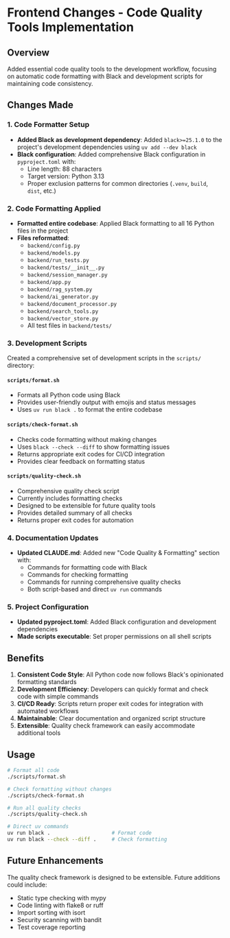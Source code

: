 # Frontend Changes - Code Quality Tools Implementation

## Overview
Added essential code quality tools to the development workflow, focusing on automatic code formatting with Black and development scripts for maintaining code consistency.

## Changes Made

### 1. Code Formatter Setup
- **Added Black as development dependency**: Added `black>=25.1.0` to the project's development dependencies using `uv add --dev black`
- **Black configuration**: Added comprehensive Black configuration in `pyproject.toml` with:
  - Line length: 88 characters
  - Target version: Python 3.13
  - Proper exclusion patterns for common directories (`.venv`, `build`, `dist`, etc.)

### 2. Code Formatting Applied
- **Formatted entire codebase**: Applied Black formatting to all 16 Python files in the project
- **Files reformatted**:
  - `backend/config.py`
  - `backend/models.py` 
  - `backend/run_tests.py`
  - `backend/tests/__init__.py`
  - `backend/session_manager.py`
  - `backend/app.py`
  - `backend/rag_system.py`
  - `backend/ai_generator.py`
  - `backend/document_processor.py`
  - `backend/search_tools.py`
  - `backend/vector_store.py`
  - All test files in `backend/tests/`

### 3. Development Scripts
Created a comprehensive set of development scripts in the `scripts/` directory:

#### `scripts/format.sh`
- Formats all Python code using Black
- Provides user-friendly output with emojis and status messages
- Uses `uv run black .` to format the entire codebase

#### `scripts/check-format.sh`
- Checks code formatting without making changes
- Uses `black --check --diff` to show formatting issues
- Returns appropriate exit codes for CI/CD integration
- Provides clear feedback on formatting status

#### `scripts/quality-check.sh`
- Comprehensive quality check script
- Currently includes formatting checks
- Designed to be extensible for future quality tools
- Provides detailed summary of all checks
- Returns proper exit codes for automation

### 4. Documentation Updates
- **Updated CLAUDE.md**: Added new "Code Quality & Formatting" section with:
  - Commands for formatting code with Black
  - Commands for checking formatting
  - Commands for running comprehensive quality checks
  - Both script-based and direct `uv run` commands

### 5. Project Configuration
- **Updated pyproject.toml**: Added Black configuration and development dependencies
- **Made scripts executable**: Set proper permissions on all shell scripts

## Benefits
1. **Consistent Code Style**: All Python code now follows Black's opinionated formatting standards
2. **Development Efficiency**: Developers can quickly format and check code with simple commands
3. **CI/CD Ready**: Scripts return proper exit codes for integration with automated workflows
4. **Maintainable**: Clear documentation and organized script structure
5. **Extensible**: Quality check framework can easily accommodate additional tools

## Usage
```bash
# Format all code
./scripts/format.sh

# Check formatting without changes
./scripts/check-format.sh

# Run all quality checks
./scripts/quality-check.sh

# Direct uv commands
uv run black .                    # Format code
uv run black --check --diff .     # Check formatting
```

## Future Enhancements
The quality check framework is designed to be extensible. Future additions could include:
- Static type checking with mypy
- Code linting with flake8 or ruff
- Import sorting with isort
- Security scanning with bandit
- Test coverage reporting